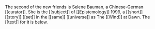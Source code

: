 The second of the new friends is Selene Bauman, a Chinese-German [[curator]]. She is the [[subject]] of [[Epistemology]] 1999, a [[short]] [[story]] [[set]] in the [[same]] [[universe]] as The [[Wind]] at Dawn. The [[text]] for it is below.

